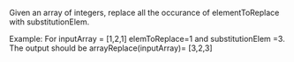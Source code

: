 Given an array of integers, replace all the occurance of elementToReplace with substitutionElem.

Example:
For inputArray = [1,2,1] elemToReplace=1 and substitutionElem =3. The output should be arrayReplace(inputArray)= [3,2,3]
